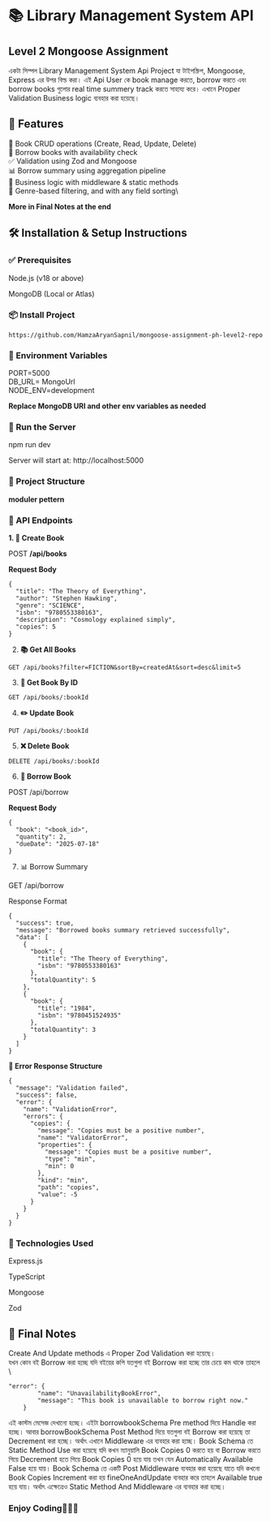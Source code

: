 # 📚 Library Management System API
## Level 2 Mongoose Assignment
একটা সিম্পল Library Management System Api Project যা টাইপস্ক্রিপ, Mongoose, Express এর উপর বিল্ড করা। এই Api User কে book manage করতে, borrow করতে এবং borrow books গুলোর real time summery track করতে সাহায্য করে। এখানে Proper Validation Business logic ব্যবহার করা হয়েছে।

## 🚀 Features
📖 Book CRUD operations (Create, Read, Update, Delete)\
🔄 Borrow books with availability check\
✅ Validation using Zod and Mongoose\
📊 Borrow summary using aggregation pipeline\
🧠 Business logic with middleware & static methods\
📎 Genre-based filtering, and with any field sorting\


**More in Final Notes at the end**








## 🛠 Installation & Setup Instructions
### ✅ Prerequisites
Node.js (v18 or above)

MongoDB (Local or Atlas)


### 📦 Install Project
```
https://github.com/HamzaAryanSapnil/mongoose-assignment-ph-level2-repo
```




### 🔐 Environment Variables
PORT=5000\
DB_URL= MongoUrl\
NODE_ENV=development

**Replace MongoDB URI and other env variables as needed**

### 🚀 Run the Server

npm run dev

Server will start at: http://localhost:5000



### 📁 Project Structure

**moduler pettern**

### 📌 API Endpoints


**1. 📘 Create Book**

POST **/api/books**

**Request Body**
```
{
  "title": "The Theory of Everything",
  "author": "Stephen Hawking",
  "genre": "SCIENCE",
  "isbn": "9780553380163",
  "description": "Cosmology explained simply",
  "copies": 5
}
```
2. **📚 Get All Books**
```
GET /api/books?filter=FICTION&sortBy=createdAt&sort=desc&limit=5
```
3. **📖 Get Book By ID**
```
GET /api/books/:bookId
```
4. **✏️ Update Book**
```
PUT /api/books/:bookId
```
5. **❌ Delete Book**
```
DELETE /api/books/:bookId
```
6. **🔄 Borrow Book**

POST /api/borrow

**Request Body**
```
{
  "book": "<book_id>",
  "quantity": 2,
  "dueDate": "2025-07-18"
}
```
7. 📊 Borrow Summary

GET /api/borrow

Response Format
```
{
  "success": true,
  "message": "Borrowed books summary retrieved successfully",
  "data": [
    {
      "book": {
        "title": "The Theory of Everything",
        "isbn": "9780553380163"
      },
      "totalQuantity": 5
    },
    {
      "book": {
        "title": "1984",
        "isbn": "9780451524935"
      },
      "totalQuantity": 3
    }
  ]
}
```
**🚨 Error Response Structure**
```
{
  "message": "Validation failed",
  "success": false,
  "error": {
    "name": "ValidationError",
    "errors": {
      "copies": {
        "message": "Copies must be a positive number",
        "name": "ValidatorError",
        "properties": {
          "message": "Copies must be a positive number",
          "type": "min",
          "min": 0
        },
        "kind": "min",
        "path": "copies",
        "value": -5
      }
    }
  }
}
```
### 🧠 Technologies Used

Express.js

TypeScript

Mongoose

Zod

## 🏁 Final Notes
Create And Update methods এ Proper Zod Validation করা হয়েছে। \
যখন কোন বই Borrow করা হচ্ছে যদি বইয়ের কপি যতগুলা বই Borrow করা হচ্ছে তার চেয়ে কম থাকে তাহলে \
```
"error": {
        "name": "UnavailabilityBookError",
        "message": "This book is unavailable to borrow right now."
    }
```


এই কাস্টম মেসেজ দেখানো হচ্ছে। এইটা borrowbookSchema Pre method দিয়ে Handle করা হচ্ছে। 
আবার borrowBookSchema Post Method দিয়ে যতগুলা বই Borrow করা হয়েছে তা Decrement করা হচ্ছে। অর্থাৎ এখানে Middleware এর ব্যবহার করা হচ্ছে। 
Book Schema তে Static Method Use করা হয়েছে যদি কখন ম্যানুয়ালি Book Copies 0 করতে হয় বা Borrow করতে গিয়ে Decrement হতে গিয়ে Book Copies 0 হয়ে যায় তখন যেন Automatically Available False হয়ে যায়।
Book Schema তে একটি Post Middleware ব্যবহার করা হয়েছে যাতে যদি কখনো Book Copies Increment করা হয় fineOneAndUpdate ব্যবহার করে তাহলে Available true হয়ে যায়। অর্থাৎ এক্ষেত্রেও Static Method And Middleware এর ব্যবহার করা হচ্ছে।

### Enjoy Coding🎉🎉🎉 

